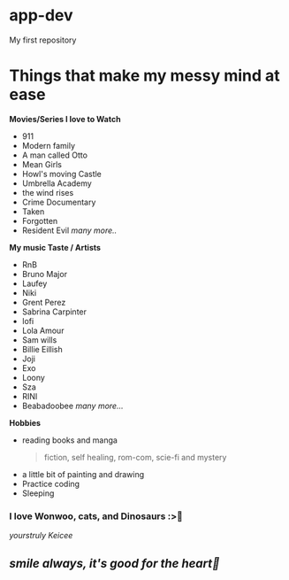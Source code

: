 # app-dev
My first repository
# Things that make my messy mind at ease

**Movies/Series I love to Watch**
- 911
- Modern family
- A man called Otto
- Mean Girls
- Howl's moving Castle
- Umbrella Academy
- the wind rises
- Crime Documentary
- Taken
- Forgotten
- Resident Evil
*many more..*
  
**My music Taste / Artists**
- RnB
- Bruno Major
- Laufey
- Niki
- Grent Perez
- Sabrina Carpinter
- lofi
- Lola Amour
- Sam wills
- Billie Eillish
- Joji
- Exo
- Loony
- Sza
- RINI
- Beabadoobee
*many more...*
  
**Hobbies**
- reading books and manga
  > fiction, self healing, rom-com, scie-fi and mystery
- a little bit of painting and drawing
- Practice coding
- Sleeping

### I love Wonwoo, cats, and Dinosaurs :>🤍

*yourstruly Keicee*

## *smile always, it's good for the heart🤍*
  

